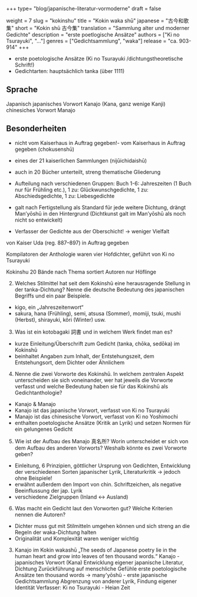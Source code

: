+++
type= "blog/japanische-literatur-vormoderne"
draft = false

weight = 7
slug = "kokinshu"
title = "Kokin waka shū"
japanese = "古今和歌集"
short = "Kokin shū 古今集"
translation = "Sammlung alter und moderner Gedichte"
description = "erste poetlogische Ansätze"
authors = ["Ki no Tsurayuki", "..."]
genres = ["Gedichtsammlung", "waka"]
release = "ca. 903-914"
+++


- erste poetologische Ansätze (Ki no Tsurayuki /dichtungstheoretische Schrift!)
- Gedichtarten: hauptsächlich tanka (über 1111)

## Sprache

Japanisch
japanisches Vorwort Kanajo (Kana, ganz
wenige Kanji)
chinesiches Vorwort Manajo

## Besonderheiten

- nicht vom Kaiserhaus in Auftrag
gegeben!- vom Kaiserhaus in Auftrag gegeben
(chokusenshū)
- eines der 21 kaiserlichen Sammlungen
(nijūichidaishū)

- auch in 20 Bücher unterteilt, streng
thematische Gliederung
- Aufteilung nach verschiedenen
Gruppen: Buch 1-6: Jahreszeiten (1
Buch nur für Frühling etc.),
1 zu: Glückwunschgedichte,
1 zu: Abschiedsgedichte,
1 zu: Liebesgedichte
- galt nach Fertigstellung als Standard
für jede weitere Dichtung, drängt
Man’yōshū in den Hintergrund
(Dichtkunst galt im Man’yōshū als noch
nicht so entwickelt)
- Verfasser der Gedichte aus der
Oberschicht!
-> weniger Vielfalt



von Kaiser Uda (reg. 887–897) in Auftrag gegeben

Kompilatoren der Anthologie waren vier Hofdichter, geführt von Ki no Tsurayuki



Kokinshu 
20 Bände nach Thema sortiert
Autoren nur Höflinge



2. Welches Stilmittel hat seit dem Kokinshū eine herausragende Stellung in der tanka-Dichtung?
Nenne die deutsche Bedeutung des japanischen Begriffs und ein paar Beispiele.
- kigo, ein „Jahreszeitenwort“
- sakura, hana (Frühling), semi, atsusa (Sommer), momiji, tsuki, mushi (Herbst), shirayuki, kôri
(Winter) usw.
3. Was ist ein kotobagaki 詞書 und in welchem Werk findet man es?
- kurze Einleitung/Überschrift zum Gedicht (tanka, chōka, sedōka) im Kokinshū
- beinhaltet Angaben zum Inhalt, der Entstehungszeit, dem Entstehungsort, dem Dichter oder
Ähnlichem
4. Nenne die zwei Vorworte des Kokinshū. In welchem zentralen Aspekt unterscheiden sie sich
voneinander, wer hat jeweils die Vorworte verfasst und welche Bedeutung haben sie für das Kokinshū
als Gedichtanthologie?
- Kanajo & Manajo
- Kanajo ist das japanische Vorwort, verfasst von Ki no Tsurayuki
- Manajo ist das chinesische Vorwort, verfasst von Ki no Yoshimochi
- enthalten poetologische Ansätze (Kritik an Lyrik) und setzen Normen für ein gelungenes Gedicht
5. Wie ist der Aufbau des Manajo 真名所? Worin unterscheidet er sich von dem Aufbau des anderen
Vorworts? Weshalb könnte es zwei Vorworte geben?
- Einleitung, 6 Prinzipien, göttlicher Ursprung von Gedichten, Entwicklung der verschiedenen Sorten
japanischer Lyrik, Literaturkritik
-> jedoch ohne Beispiele!
- erwähnt außerdem den Import von chin. Schriftzeichen, als negative Beeinflussung der jap. Lyrik
- verschiedene Zielgruppen (Inland <-> Ausland)
6. Was macht ein Gedicht laut den Vorworten gut? Welche Kriterien nennen die Autoren?
- Dichter muss gut mit Stilmitteln umgehen können und sich streng an die Regeln der waka-Dichtung
halten
- Originalität und Komplexität waren weniger wichtig


3. Kanajo im Kokin wakashū „The seeds of Japanese poetry lie in the human heart and grow into leaves of ten thousand words.“
Kanajo - japanisches Vorwort (Kana)
Entwicklung eigener japanische Literatur, Dichtung 
Zurückführung auf menschliche Gefühle
erste poetologische Ansätze
ten thousand words -> many'yōshū - erste japanische Gedichtsammlung
Abgrenzung von anderer Lyrik, Findung eigener Identität
Verfasser: Ki no Tsurayuki - Heian Zeit
